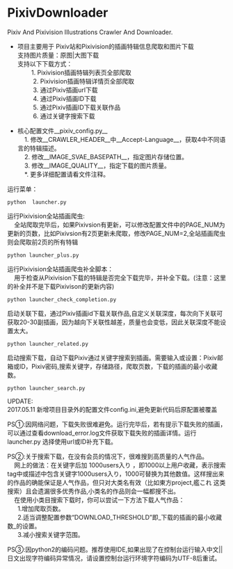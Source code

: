 # PixivDownloader
Pixiv And Pixivision Illustrations Crawler And Downloader.<br>
 
* 项目主要用于 Pixiv站和Pixivision的插画特辑信息爬取和图片下载<br>
	支持图片质量：原图|大图下载<br>
      	支持以下下载方式：<br>
           1.  Pixivision插画特辑列表页全部爬取<br>
          2.  Pixivision插画特辑详情页全部爬取<br>
          3.  通过Pixiv插画url下载<br>
          4.  通过Pixiv插画ID下载<br>
          5.  通过Pixiv插画ID下载关联作品<br>
          6.  通过关键字搜索下载<br>
 
* 核心配置文件__pixiv_config.py__<br>
     1. 修改__CRAWLER_HEADER__中__Accept-Language__，获取4中不同语言的特辑描述。<br>
     2. 修改__IMAGE_SVAE_BASEPATH__，指定图片存储位置。<br>
     3. 修改__IMAGE_QUALITY__，指定下载的图片质量。<br>
     *. 更多详细配置请看文件注释。

运行菜单：
~~~
python  launcher.py 
~~~
运行Pixivision全站插画爬虫:<br>
&nbsp;&nbsp;&nbsp;&nbsp;全站爬取完毕后，如果Pixivsion有更新，可以修改配置文件中的PAGE_NUM为更新的页数，比如Pixivsion有2页更新未爬取，修改PAGE_NUM=2,全站插画爬虫则会爬取前2页的所有特辑
~~~
python launcher_plus.py
~~~
运行Pixivision全站插画爬虫补全脚本：<br>
&nbsp;&nbsp;&nbsp;&nbsp;用于检查从Pixivision下载的特辑是否完全下载完毕，并补全下载。(注意：这里的补全并不是下载Pixivison的更新内容)
~~~
python launcher_check_completion.py
~~~
启动关联下载，通过Pixiv插画id下载关联作品,自定义关联深度，每次向下关联可获取20-30副插画，因为越向下关联性越差，质量也会变低，因此关联深度不能设置太大。
~~~
python launcher_related.py
~~~
启动搜索下载，自动下载Pixiv通过关键字搜索到插画。需要输入或设置：Pixiv邮箱或ID，Pixiv密码,搜索关键字，存储路径，爬取页数，下载的插画的最小收藏数。
~~~
python launcher_search.py
~~~
UPDATE:<br>
2017.05.11  新增项目目录外的配置文件config.ini,避免更新代码后原配置被覆盖


PS①:因网络问题，下载失败很难避免。运行完毕后，若有提示下载失败的插画，可以通过查看download_error.log文件获取下载失败的插画详情。运行launcher.py 选择使用url或ID补充下载。<br>

PS②:关于搜索下载，在没有会员的情况下，很难搜到高质量的人气作品。<br>
&nbsp;&nbsp;&nbsp;&nbsp;网上的做法：在关键字后加 1000users入り ，即1000以上用户收藏，表示搜索tag中或描述中包含关键字1000users入り，1000可替换为其他数值。这样搜出来的作品的确能保证是人气作品，但只对大类名有效（比如東方project,艦これ 这类搜索）且会遗漏很多优秀作品,小类名的作品则会一幅都搜不出。<br>
&nbsp;&nbsp;&nbsp;&nbsp;在使用小类目搜索下载时，你可以尝试一下方法下载人气作品：<br>
&nbsp;&nbsp;&nbsp;&nbsp;&nbsp;&nbsp;1.增加爬取页数。 <br>
&nbsp;&nbsp;&nbsp;&nbsp;&nbsp;&nbsp;2.适当调整配置参数“DOWNLOAD_THRESHOLD”即_下载的插画的最小收藏数_的设置。<br>
&nbsp;&nbsp;&nbsp;&nbsp;&nbsp;&nbsp;3.减小搜索关键字范围。 <br>

PS③:因python2的编码问题。推荐使用IDE,如果出现了在控制台运行输入中文||日文出现字符编码异常情况，请设置控制台运行环境字符编码为UTF-8后重试。

